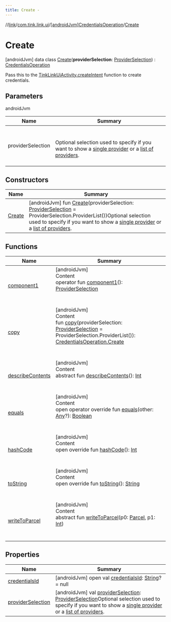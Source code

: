 ```yaml
---
title: Create -
---
```

//[link](../../../index.md)/[com.tink.link.ui](../../index.md)/[[androidJvm]CredentialsOperation](../index.md)/[Create](index.md)



# Create  
 [androidJvm] data class [Create](index.md)(**providerSelection**: [ProviderSelection](../../[android-jvm]-provider-selection/index.md)) : [CredentialsOperation](../index.md)

Pass this to the [TinkLinkUiActivity.createIntent](../../[android-jvm]-tink-link-ui-activity/-companion/create-intent.md) function to create credentials.

   


## Parameters  
  
androidJvm  
  
|  Name|  Summary| 
|---|---|
| <a name="com.tink.link.ui/CredentialsOperation.Create///PointingToDeclaration/"></a>providerSelection| <a name="com.tink.link.ui/CredentialsOperation.Create///PointingToDeclaration/"></a><br><br>Optional selection used to specify if you want to show a [single provider](../../[android-jvm]-provider-selection/-single-provider/index.md) or a [list of providers](../../[android-jvm]-provider-selection/-provider-list/index.md).<br><br>
  


## Constructors  
  
|  Name|  Summary| 
|---|---|
| <a name="com.tink.link.ui/CredentialsOperation.Create/Create/#com.tink.link.ui.ProviderSelection/PointingToDeclaration/"></a>[Create](-create.md)| <a name="com.tink.link.ui/CredentialsOperation.Create/Create/#com.tink.link.ui.ProviderSelection/PointingToDeclaration/"></a> [androidJvm] fun [Create](-create.md)(providerSelection: [ProviderSelection](../../[android-jvm]-provider-selection/index.md) = ProviderSelection.ProviderList())Optional selection used to specify if you want to show a [single provider](../../[android-jvm]-provider-selection/-single-provider/index.md) or a [list of providers](../../[android-jvm]-provider-selection/-provider-list/index.md).   <br>


## Functions  
  
|  Name|  Summary| 
|---|---|
| <a name="com.tink.link.ui/CredentialsOperation.Create/component1/#/PointingToDeclaration/"></a>[component1](component1.md)| <a name="com.tink.link.ui/CredentialsOperation.Create/component1/#/PointingToDeclaration/"></a>[androidJvm]  <br>Content  <br>operator fun [component1](component1.md)(): [ProviderSelection](../../[android-jvm]-provider-selection/index.md)  <br><br><br>
| <a name="com.tink.link.ui/CredentialsOperation.Create/copy/#com.tink.link.ui.ProviderSelection/PointingToDeclaration/"></a>[copy](copy.md)| <a name="com.tink.link.ui/CredentialsOperation.Create/copy/#com.tink.link.ui.ProviderSelection/PointingToDeclaration/"></a>[androidJvm]  <br>Content  <br>fun [copy](copy.md)(providerSelection: [ProviderSelection](../../[android-jvm]-provider-selection/index.md) = ProviderSelection.ProviderList()): [CredentialsOperation.Create](index.md)  <br><br><br>
| <a name="android.os/Parcelable/describeContents/#/PointingToDeclaration/"></a>[describeContents](../../../com.tink.service.provider/[android-jvm]-provider-filter/index.md#%5Bandroid.os%2FParcelable%2FdescribeContents%2F%23%2FPointingToDeclaration%2F%5D%2FFunctions%2F-586840090)| <a name="android.os/Parcelable/describeContents/#/PointingToDeclaration/"></a>[androidJvm]  <br>Content  <br>abstract fun [describeContents](../../../com.tink.service.provider/[android-jvm]-provider-filter/index.md#%5Bandroid.os%2FParcelable%2FdescribeContents%2F%23%2FPointingToDeclaration%2F%5D%2FFunctions%2F-586840090)(): [Int](https://kotlinlang.org/api/latest/jvm/stdlib/kotlin/-int/index.html)  <br><br><br>
| <a name="kotlin/Any/equals/#kotlin.Any?/PointingToDeclaration/"></a>[equals](../../../com.tink.service.user/[android-jvm]-user-profile-service-impl/index.md#%5Bkotlin%2FAny%2Fequals%2F%23kotlin.Any%3F%2FPointingToDeclaration%2F%5D%2FFunctions%2F-586840090)| <a name="kotlin/Any/equals/#kotlin.Any?/PointingToDeclaration/"></a>[androidJvm]  <br>Content  <br>open operator override fun [equals](../../../com.tink.service.user/[android-jvm]-user-profile-service-impl/index.md#%5Bkotlin%2FAny%2Fequals%2F%23kotlin.Any%3F%2FPointingToDeclaration%2F%5D%2FFunctions%2F-586840090)(other: [Any](https://kotlinlang.org/api/latest/jvm/stdlib/kotlin/-any/index.html)?): [Boolean](https://kotlinlang.org/api/latest/jvm/stdlib/kotlin/-boolean/index.html)  <br><br><br>
| <a name="kotlin/Any/hashCode/#/PointingToDeclaration/"></a>[hashCode](../../../com.tink.service.user/[android-jvm]-user-profile-service-impl/index.md#%5Bkotlin%2FAny%2FhashCode%2F%23%2FPointingToDeclaration%2F%5D%2FFunctions%2F-586840090)| <a name="kotlin/Any/hashCode/#/PointingToDeclaration/"></a>[androidJvm]  <br>Content  <br>open override fun [hashCode](../../../com.tink.service.user/[android-jvm]-user-profile-service-impl/index.md#%5Bkotlin%2FAny%2FhashCode%2F%23%2FPointingToDeclaration%2F%5D%2FFunctions%2F-586840090)(): [Int](https://kotlinlang.org/api/latest/jvm/stdlib/kotlin/-int/index.html)  <br><br><br>
| <a name="kotlin/Any/toString/#/PointingToDeclaration/"></a>[toString](../../../com.tink.service.user/[android-jvm]-user-profile-service-impl/index.md#%5Bkotlin%2FAny%2FtoString%2F%23%2FPointingToDeclaration%2F%5D%2FFunctions%2F-586840090)| <a name="kotlin/Any/toString/#/PointingToDeclaration/"></a>[androidJvm]  <br>Content  <br>open override fun [toString](../../../com.tink.service.user/[android-jvm]-user-profile-service-impl/index.md#%5Bkotlin%2FAny%2FtoString%2F%23%2FPointingToDeclaration%2F%5D%2FFunctions%2F-586840090)(): [String](https://kotlinlang.org/api/latest/jvm/stdlib/kotlin/-string/index.html)  <br><br><br>
| <a name="android.os/Parcelable/writeToParcel/#android.os.Parcel#kotlin.Int/PointingToDeclaration/"></a>[writeToParcel](../../../com.tink.service.provider/[android-jvm]-provider-filter/index.md#%5Bandroid.os%2FParcelable%2FwriteToParcel%2F%23android.os.Parcel%23kotlin.Int%2FPointingToDeclaration%2F%5D%2FFunctions%2F-586840090)| <a name="android.os/Parcelable/writeToParcel/#android.os.Parcel#kotlin.Int/PointingToDeclaration/"></a>[androidJvm]  <br>Content  <br>abstract fun [writeToParcel](../../../com.tink.service.provider/[android-jvm]-provider-filter/index.md#%5Bandroid.os%2FParcelable%2FwriteToParcel%2F%23android.os.Parcel%23kotlin.Int%2FPointingToDeclaration%2F%5D%2FFunctions%2F-586840090)(p0: [Parcel](https://developer.android.com/reference/kotlin/android/os/Parcel.html), p1: [Int](https://kotlinlang.org/api/latest/jvm/stdlib/kotlin/-int/index.html))  <br><br><br>


## Properties  
  
|  Name|  Summary| 
|---|---|
| <a name="com.tink.link.ui/CredentialsOperation.Create/credentialsId/#/PointingToDeclaration/"></a>[credentialsId](index.md#%5Bcom.tink.link.ui%2FCredentialsOperation.Create%2FcredentialsId%2F%23%2FPointingToDeclaration%2F%5D%2FProperties%2F-586840090)| <a name="com.tink.link.ui/CredentialsOperation.Create/credentialsId/#/PointingToDeclaration/"></a> [androidJvm] open val [credentialsId](index.md#%5Bcom.tink.link.ui%2FCredentialsOperation.Create%2FcredentialsId%2F%23%2FPointingToDeclaration%2F%5D%2FProperties%2F-586840090): [String](https://kotlinlang.org/api/latest/jvm/stdlib/kotlin/-string/index.html)? = null   <br>
| <a name="com.tink.link.ui/CredentialsOperation.Create/providerSelection/#/PointingToDeclaration/"></a>[providerSelection](provider-selection.md)| <a name="com.tink.link.ui/CredentialsOperation.Create/providerSelection/#/PointingToDeclaration/"></a> [androidJvm] val [providerSelection](provider-selection.md): [ProviderSelection](../../[android-jvm]-provider-selection/index.md)Optional selection used to specify if you want to show a [single provider](../../[android-jvm]-provider-selection/-single-provider/index.md) or a [list of providers](../../[android-jvm]-provider-selection/-provider-list/index.md).   <br>

